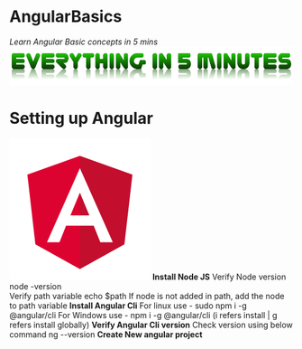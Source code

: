 # AngularBasics
*Learn Angular Basic concepts in 5 mins*
![Everything in 5 min](assets/everythingin5mins.png)
# Setting up Angular
![Angular](assets/angular.png)
**Install Node JS**
Verify Node version\
node -version\
Verify path variable
echo $path
If node is not added in path, add the node to path variable
**Install Angular Cli**
For linux use - sudo npm i -g @angular/cli 
For Windows use - npm i -g @angular/cli
(i refers install | g refers install globally)
**Verify Angular Cli version**
Check version using below command
ng --version
**Create New angular project**
